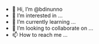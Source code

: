 - 👋 Hi, I’m @bdinunno
- 👀 I’m interested in ...
- 🌱 I’m currently learning ...
- 💞️ I’m looking to collaborate on ...
- 📫 How to reach me ...

<!---
bdinunno/bdinunno is a ✨ special ✨ repository because its `README.md` (this file) appears on your GitHub profile.
You can click the Preview link to take a look at your changes.
--->
